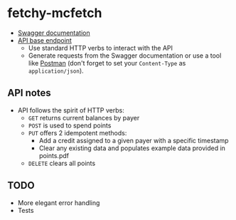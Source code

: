 # fetchy-mcfetch

- [Swagger documentation](https://fetch-points20210919001315.azurewebsites.net/)
- [API base endpoint](https://fetch-points20210919001315.azurewebsites.net/api/points)
  - Use standard HTTP verbs to interact with the API
  - Generate requests from the Swagger documentation or use a tool like [Postman](https://www.postman.com/) (don't forget to set your `Content-Type` as `application/json`).

## API notes
- API follows the spirit of HTTP verbs:
  - `GET` returns current balances by payer
  - `POST` is used to spend points
  - `PUT` offers 2 idempotent methods:
    - Add a credit assigned to a given payer with a specific timestamp
    - Clear any existing data and populates example data provided in points.pdf
  - `DELETE` clears all points

## TODO
- More elegant error handling
- Tests

